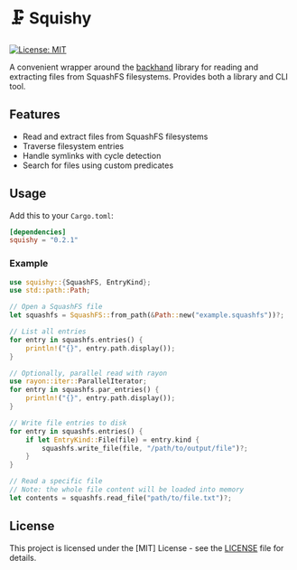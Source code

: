 # 🗜️ Squishy

[![License: MIT](https://img.shields.io/badge/License-MIT-yellow.svg)](https://opensource.org/licenses/MIT)

A convenient wrapper around the [backhand](https://github.com/wcampbell0x2a/backhand) library for reading and extracting files from SquashFS filesystems. Provides both a library and CLI tool.

## Features

- Read and extract files from SquashFS filesystems
- Traverse filesystem entries
- Handle symlinks with cycle detection
- Search for files using custom predicates

## Usage

Add this to your `Cargo.toml`:

```toml
[dependencies]
squishy = "0.2.1"
```

### Example

```rust
use squishy::{SquashFS, EntryKind};
use std::path::Path;

// Open a SquashFS file
let squashfs = SquashFS::from_path(&Path::new("example.squashfs"))?;

// List all entries
for entry in squashfs.entries() {
    println!("{}", entry.path.display());
}

// Optionally, parallel read with rayon
use rayon::iter::ParallelIterator;
for entry in squashfs.par_entries() {
    println!("{}", entry.path.display());
}

// Write file entries to disk
for entry in squashfs.entries() {
    if let EntryKind::File(file) = entry.kind {
        squashfs.write_file(file, "/path/to/output/file")?;
    }
}

// Read a specific file
// Note: the whole file content will be loaded into memory
let contents = squashfs.read_file("path/to/file.txt")?;
```

## License

This project is licensed under the [MIT] License - see the [LICENSE](LICENSE) file for details.
